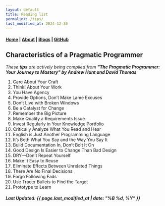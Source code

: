 ```yaml
---
layout: default
title: Reading list
permalink: /tips/
last_modified_at: 2024-12-30
---
```


#### [Home](/) | [About](/about/) | [Blogs](/blogs/) | [GitHub](https://github.com/tanvincible)

## Characteristics of a **Pragmatic Programmer** 

_These **tips** are actively being compiled from **"The Pragmatic Programmer: Your Journey to Mastery" by Andrew Hunt and David Thomas**_

1. Care About Your Craft
2. Think! About Your Work
3. You Have Agency
4. Provide Options, Don’t Make Lame Excuses
5. Don’t Live with Broken Windows
6. Be a Catalyst for Change
7. Remember the Big Picture
8. Make Quality a Requirements Issue
9. Invest Regularly in Your Knowledge Portfolio
10. Critically Analyze What You Read and Hear
11. English is Just Another Programming Language
12. It’s Both What You Say and the Way You Say It
13. Build Documentation In, Don’t Bolt It On
14. Good Design Is Easier to Change Than Bad Design
15. DRY—Don’t Repeat Yourself
16. Make It Easy to Reuse
17. Eliminate Effects Between Unrelated Things
18. There Are No Final Decisions
19. Forgo Following Fads
20. Use Tracer Bullets to Find the Target
21. Prototype to Learn

##### Last Updated: {{ page.last_modified_at | date: "%B %d, %Y" }}

